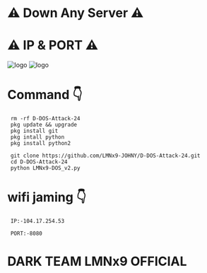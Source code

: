 # ⚠️ Down Any Server ⚠️
# ⚠️ IP & PORT ⚠️
![logo](https://github.com/LMNx9-JOHNY/D-DOS-Attack-24/blob/main/Screenshot_20240117-033005.png)
![logo](https://github.com/LMNx9-JOHNY/D-DOS-Attack-24/blob/main/received_655062056773177.jpg)
# Command 👇

     rm -rf D-DOS-Attack-24
     pkg update && upgrade
     pkg install git 
     pkg intall python
     pkg install python2

     git clone https://github.com/LMNx9-JOHNY/D-DOS-Attack-24.git
     cd D-DOS-Attack-24
     python LMNx9-DOS_v2.py


# wifi jaming 👇

     IP:-104.17.254.53

     PORT:-8080

# DARK TEAM LMNx9 OFFICIAL 
